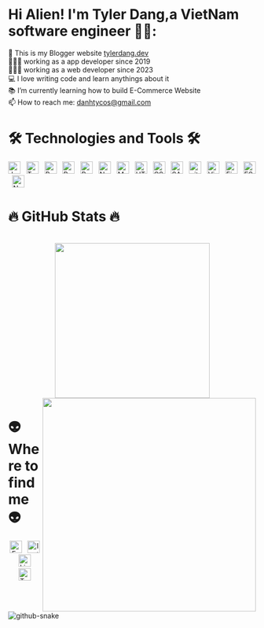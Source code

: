 <!-- Tyeler Dang Dev -->
# Hi Alien! I'm Tyler Dang,a VietNam software engineer 👋🏼:

🛜 This is my Blogger website [tylerdang.dev](https://www.tylerdang.dev)<br> 👨🏼‍💻 working as a app developer since 2019<br>👨🏼‍💻 working as a web developer since 2023<br> 💻 I love writing code and learn anythings about it<br>📚 I’m currently learning how to build E-Commerce Website <br>
  📫 How to reach me: <a href="mailto: danhtycos@gmail.com">danhtycos@gmail.com</a>

# 🛠 Technologies and Tools 🛠
<!-- https://simpleicons.org/ -->
<span><img src="https://img.shields.io/badge/JavaScript-282C34?logo=javascript&logoColor=F7DF1E" alt="JavaScript logo" title="JavaScript" height="25" /></span>
&nbsp;
<span><img src="https://img.shields.io/badge/TypeScript-282C34?logo=typescript&logoColor=3178C6" alt="TypeScript logo" title="TypeScript" height="25" /></span>
&nbsp;
<span><img src="https://img.shields.io/badge/ReactJS-282C34?logo=react&logoColor=61DAFB" alt="ReactJS logo" title="ReactJS" height="25" /></span>
&nbsp;
<span><img src="https://img.shields.io/badge/ReactNative-282C34?logo=react&logoColor=61DAFB" alt="ReactNative logo" title="ReactNative" height="25" /></span>
&nbsp;
<span><img src="https://img.shields.io/badge/Redux-282C34?logo=redux&logoColor=764ABC" alt="Redux logo" title="Redux" height="25" /></span>
&nbsp;
<span><img src="https://img.shields.io/badge/Node.js-282C34?logo=node.js&logoColor=00F200" alt="Node.js logo" title="Node.js" height="25" /></span>
&nbsp;
<span><img src="https://img.shields.io/badge/MongoDB-282C34?logo=mongodb&logoColor=47A248" alt="MongoDB logo" title="MongoDB" height="25" /></span>
&nbsp;
<span><img src="https://img.shields.io/badge/HTML5-282C34?logo=html5&logoColor=E34F26" alt="HTML5 logo" title="HTML5" height="25" /></span>
&nbsp;
<span><img src="https://img.shields.io/badge/CSS3-282C34?logo=css3&logoColor=1572B6" alt="CSS3 logo" title="CSS3" height="25" /></span>
&nbsp;
<span><img src="https://img.shields.io/badge/Sass-282C34?logo=sass&logoColor=CC6699" alt="SASS logo" title="SASS" height="25" /></span>
&nbsp;
<span><img src="https://img.shields.io/badge/git-282C34?logo=git&logoColor=F05032" alt="git logo" title="git" height="25" /></span>
&nbsp;
<span><img src="https://img.shields.io/badge/VS%20Code-282C34?logo=visual-studio-code&logoColor=007ACC" alt="Visual Studio Code logo" title="Visual Studio Code" height="25" /></span>
&nbsp;
<span><img src="https://img.shields.io/badge/Firebase-282C34?logo=firebase&logoColor=FFCA28" alt="Firebase logo" title="Firebase" height="25" /></span>
&nbsp;
<span><img src="https://img.shields.io/badge/ESLint-282C34?logo=eslint&logoColor=4B32C3" alt="ESLint logo" title="ESLint" height="25" /></span>
&nbsp;
<span><img src="https://img.shields.io/badge/Notion-282C34?logo=notion&logoColor=ffffff" alt="Notion logo" title="ESLint" height="25" /></span>
&nbsp;
<br>
 
# 🔥 GitHub Stats 🔥
<!-- https://github.com/anuraghazra/github-readme-stats -->
<br>
<div align=center>
  <a href="#" title="TylerDangDev">
    <img width="315" align="center" src="https://github-readme-stats.vercel.app/api/top-langs/?username=trungquandev&hide=c%23,powershell,Mathematica,Ruby,Objective-C,Objective-C%2b%2b,Cuda&title_color=61dafb&text_color=ffffff&icon_color=61dafb&bg_color=20232a&langs_count=8&layout=compact&border_color=61dafb&hide_border=true" />
  </a>
  <a href="#" title="TylerDangDev">
    <img align="right" width="434" src="https://github-readme-stats.vercel.app/api?username=ThanhDanhhh&show_icons=true&theme=react&border_color=61dafb&hide_border=true&rank_icon=github&include_all_commits=true" />
  </a>
</div>

# 👽 Where to find me 👽

<div align=center>
<a href="https://www.facebook.com/share/XkqjkZzmtUUZraPK/?mibextid=LQQJ4d" target="blank"><img src="https://img.shields.io/badge/Facebook-282C34?logo=facebook&logoColor=4285F4" alt="FaceBook logo" title="FaceBook"  height="25" /></a>
&nbsp;
<a href="https://www.instagram.com/thahdahhh_/profilecard/?igsh=eWYyZDJjdTJ2OG9y" target="blank"><img src="https://img.shields.io/badge/Instagram-282C34?logo=instagram&logoColor=E4405F" alt="Instagram logo" title="Instagram"  height="25" /></a>
&nbsp;
<a  href="https://www.linkedin.com/in/dang-thanh-danh-thanhdanh-a87a23220/" target="blank"><img src="https://img.shields.io/badge/LinkedIn-282C34?logo=linkedin&logoColor=0077B5" alt="LinkedIn logo" title="LinkedIn"  height="25" /></a>
&nbsp;
<a href="https://x.com/DanhDang273829" target="blank"><img src="https://img.shields.io/badge/Twitter-282C34?logo=X&logoColor=1DA1F2" alt="Twitter logo" title="Twitter"  height="25" /></a>

</div>




<Picture>
  <img alt="github-snake" src="https://raw.githubusercontent.com/tobiasmeyhoefer/tobiasmeyhoefer/output/github-snake.svg" />
</Picture>
<!--
**tyledangdev/tylerdangdevr** is a ✨ _special_ ✨ repository because its `README.md` (this file) appears on your GitHub profile.
Here are some ideas to get you started:
- 🔭 I’m currently working on ...
- 🌱 I’m currently learning ...
- 👯 I’m looking to collaborate on ...
- 🤔 I’m looking for help with ...
- 💬 Ask me about ...
- 📫 How to reach me: ...
- 😄 Pronouns: ...
- ⚡ Fun fact: ...


